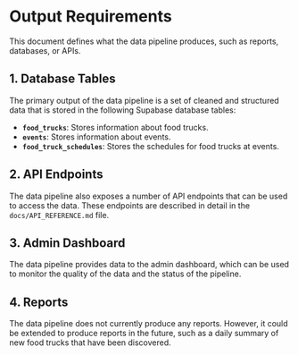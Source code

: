 # Output Requirements

This document defines what the data pipeline produces, such as reports, databases, or APIs.

## 1. Database Tables

The primary output of the data pipeline is a set of cleaned and structured data that is stored in the following Supabase database tables:

-   **`food_trucks`**: Stores information about food trucks.
-   **`events`**: Stores information about events.
-   **`food_truck_schedules`**: Stores the schedules for food trucks at events.

## 2. API Endpoints

The data pipeline also exposes a number of API endpoints that can be used to access the data. These endpoints are described in detail in the `docs/API_REFERENCE.md` file.

## 3. Admin Dashboard

The data pipeline provides data to the admin dashboard, which can be used to monitor the quality of the data and the status of the pipeline.

## 4. Reports

The data pipeline does not currently produce any reports. However, it could be extended to produce reports in the future, such as a daily summary of new food trucks that have been discovered.

